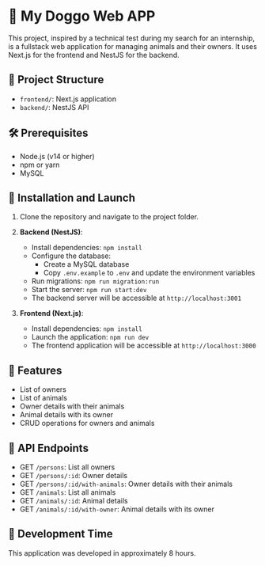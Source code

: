 # 🐾 My Doggo Web APP

This project, inspired by a technical test during my search for an internship, is a fullstack web application for managing animals and their owners. It uses Next.js for the frontend and NestJS for the backend.

## 📂 Project Structure

- `frontend/`: Next.js application
- `backend/`: NestJS API

## 🛠️ Prerequisites

- Node.js (v14 or higher)
- npm or yarn
- MySQL

## 🚀 Installation and Launch

1. Clone the repository and navigate to the project folder.

2. **Backend (NestJS)**:
   - Install dependencies: `npm install`
   - Configure the database:
     - Create a MySQL database
     - Copy `.env.example` to `.env` and update the environment variables
   - Run migrations: `npm run migration:run`
   - Start the server: `npm run start:dev`
   - The backend server will be accessible at `http://localhost:3001`

3. **Frontend (Next.js)**:
   - Install dependencies: `npm install`
   - Launch the application: `npm run dev`
   - The frontend application will be accessible at `http://localhost:3000`

## 🌟 Features

- List of owners
- List of animals
- Owner details with their animals
- Animal details with its owner
- CRUD operations for owners and animals

## 📡 API Endpoints

- GET `/persons`: List all owners
- GET `/persons/:id`: Owner details
- GET `/persons/:id/with-animals`: Owner details with their animals
- GET `/animals`: List all animals
- GET `/animals/:id`: Animal details
- GET `/animals/:id/with-owner`: Animal details with its owner

## 🤝 Development Time

This application was developed in approximately 8 hours.


